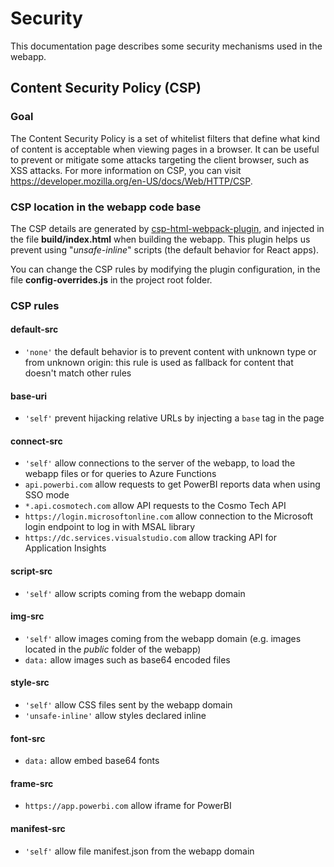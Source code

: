# Security

This documentation page describes some security mechanisms used in the webapp.

## Content Security Policy (CSP)

### Goal

The Content Security Policy is a set of whitelist filters that define what kind of content is acceptable when viewing pages in a browser. It can be useful to prevent or mitigate some attacks targeting the client browser, such as XSS attacks. For more information on CSP, you can visit https://developer.mozilla.org/en-US/docs/Web/HTTP/CSP.

### CSP location in the webapp code base

The CSP details are generated by [csp-html-webpack-plugin](https://github.com/slackhq/csp-html-webpack-plugin), and injected in the file **build/index.html** when building the webapp. This plugin helps us prevent using "_unsafe-inline_" scripts (the default behavior for React apps).

You can change the CSP rules by modifying the plugin configuration, in the file **config-overrides.js** in the project root folder.

### CSP rules

#### default-src

- `'none'` the default behavior is to prevent content with unknown type or from unknown origin: this rule is used as fallback for content that doesn't match other rules

#### base-uri

- `'self'` prevent hijacking relative URLs by injecting a `base` tag in the page

#### connect-src

- `'self'` allow connections to the server of the webapp, to load the webapp files or for queries to Azure Functions
- `api.powerbi.com` allow requests to get PowerBI reports data when using SSO mode
- `*.api.cosmotech.com` allow API requests to the Cosmo Tech API
- `https://login.microsoftonline.com` allow connection to the Microsoft login endpoint to log in with MSAL library
- `https://dc.services.visualstudio.com` allow tracking API for Application Insights

#### script-src

- `'self'` allow scripts coming from the webapp domain

#### img-src

- `'self'` allow images coming from the webapp domain (e.g. images located in the _public_ folder of the webapp)
- `data:` allow images such as base64 encoded files

#### style-src

- `'self'` allow CSS files sent by the webapp domain
- `'unsafe-inline'` allow styles declared inline

#### font-src

- `data:` allow embed base64 fonts

#### frame-src

- `https://app.powerbi.com` allow iframe for PowerBI

#### manifest-src

- `'self'` allow file manifest.json from the webapp domain
